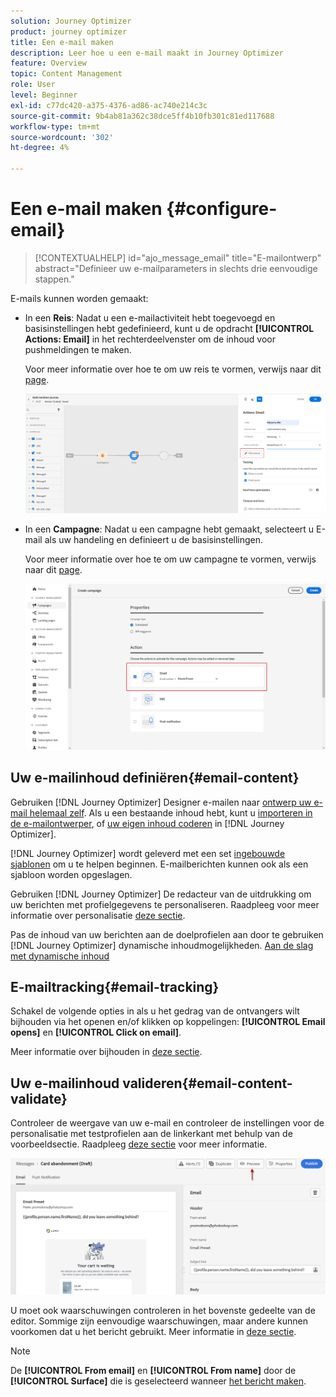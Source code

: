 ```yaml
---
solution: Journey Optimizer
product: journey optimizer
title: Een e-mail maken
description: Leer hoe u een e-mail maakt in Journey Optimizer
feature: Overview
topic: Content Management
role: User
level: Beginner
exl-id: c77dc420-a375-4376-ad86-ac740e214c3c
source-git-commit: 9b4ab81a362c38dce5ff4b10fb301c81ed117688
workflow-type: tm+mt
source-wordcount: '302'
ht-degree: 4%

---
```


# Een e-mail maken {#configure-email}

>[!CONTEXTUALHELP]
>id="ajo_message_email"
>title="E-mailontwerp"
>abstract="Definieer uw e-mailparameters in slechts drie eenvoudige stappen."

E-mails kunnen worden gemaakt:

* In een **Reis**: Nadat u een e-mailactiviteit hebt toegevoegd en basisinstellingen hebt gedefinieerd, kunt u de opdracht **[!UICONTROL Actions: Email]** in het rechterdeelvenster om de inhoud voor pushmeldingen te maken.

   Voor meer informatie over hoe te om uw reis te vormen, verwijs naar dit [page](../building-journeys/journey-gs.md).

   ![](assets/email-edit-content.png)

* In een **Campagne**: Nadat u een campagne hebt gemaakt, selecteert u E-mail als uw handeling en definieert u de basisinstellingen.

   Voor meer informatie over hoe te om uw campagne te vormen, verwijs naar dit [page](../campaigns/create-campaign.md#configure).

   ![](assets/email_campaign.png)

## Uw e-mailinhoud definiëren{#email-content}

Gebruiken [!DNL Journey Optimizer] Designer e-mailen naar [ontwerp uw e-mail helemaal zelf](../design/create-email-content.md). Als u een bestaande inhoud hebt, kunt u [importeren in de e-mailontwerper](../design/existing-content.md), of [uw eigen inhoud coderen](../design/code-content.md) in [!DNL Journey Optimizer].

[!DNL Journey Optimizer] wordt geleverd met een set [ingebouwde sjablonen](../design/email-templates.md) om u te helpen beginnen. E-mailberichten kunnen ook als een sjabloon worden opgeslagen.

Gebruiken [!DNL Journey Optimizer] De redacteur van de uitdrukking om uw berichten met profielgegevens te personaliseren. Raadpleeg voor meer informatie over personalisatie [deze sectie](../personalization/personalize.md).

Pas de inhoud van uw berichten aan de doelprofielen aan door te gebruiken [!DNL Journey Optimizer] dynamische inhoudmogelijkheden. [Aan de slag met dynamische inhoud](../personalization/get-started-dynamic-content.md)

## E-mailtracking{#email-tracking}

Schakel de volgende opties in als u het gedrag van de ontvangers wilt bijhouden via het openen en/of klikken op koppelingen: **[!UICONTROL Email opens]** en **[!UICONTROL Click on email]**.

Meer informatie over bijhouden in [deze sectie](../design/message-tracking.md).

## Uw e-mailinhoud valideren{#email-content-validate}

Controleer de weergave van uw e-mail en controleer de instellingen voor de personalisatie met testprofielen aan de linkerkant met behulp van de voorbeeldsectie. Raadpleeg [deze sectie](../design/preview.md) voor meer informatie.

![](assets/messages-simple-preview.png)


U moet ook waarschuwingen controleren in het bovenste gedeelte van de editor.  Sommige zijn eenvoudige waarschuwingen, maar andere kunnen voorkomen dat u het bericht gebruikt. Meer informatie in [deze sectie](alerts.md).


>[!NOTE]
>
>De **[!UICONTROL From email]** en **[!UICONTROL From name]** door de **[!UICONTROL Surface]** die is geselecteerd wanneer [het bericht maken](get-started-content.md).

